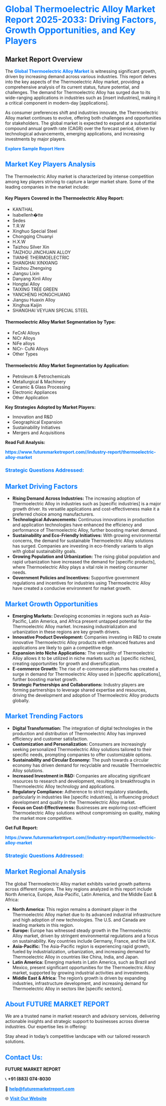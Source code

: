 <h1 style="color: #007BFF;">Global Thermoelectric Alloy Market Report 2025-2033: Driving Factors, Growth Opportunities, and Key Players</h1>

<section id="overview">
<h2>Market Report Overview</h2>
<p>The <a href="https://www.futuremarketreport.com//industry-report/thermoelectric-alloy-market" style="color: #007BFF; text-decoration: none;"><strong>Global Thermoelectric Alloy Market</strong></a> is witnessing significant growth, driven by increasing demand across various industries. This report delves into the key aspects of the Thermoelectric Alloy market, providing a comprehensive analysis of its current status, future potential, and challenges. The demand for Thermoelectric Alloy has surged due to its wide-ranging applications in industries such as [insert industries], making it a critical component in modern-day [applications].</p>
<p>As consumer preferences shift and industries innovate, the Thermoelectric Alloy market continues to evolve, offering both challenges and opportunities for stakeholders. The global market is expected to expand at a substantial compound annual growth rate (CAGR) over the forecast period, driven by technological advancements, emerging applications, and increasing investments by major players.</p>
</section>

<section id="overview">
<p><a href="https://www.futuremarketreport.com//request-sample/reportId=49048" style="color: #007BFF; text-decoration: none;"><strong>Explore Sample Report Here</strong></a></p>
</section>

<section id="key-players">
<h2 style="color: #007BFF;">Market Key Players Analysis</h2>
<p>The Thermoelectric Alloy market is characterized by intense competition among key players striving to capture a larger market share. Some of the leading companies in the market include:</p>
<h4>Key Players Covered in the Thermoelectric Alloy Report:</h4>
<ul><li>KANTHAL</li><li>Isabellenh�tte</li><li>Sedes</li><li>T.R.W</li><li>Xinghuo Special Steel</li><li>Chongqing Chuanyi</li><li>H.X.W</li><li>Taizhou Silver Xin</li><li>TAIZHOU JINCHUAN ALLOY</li><li>TIANHE THERMOELECTRIC</li><li>SHANGHAI XINXIANG</li><li>Taizhou Zhengxing</li><li>Jiangsu Lixin</li><li>Danyang Xinli Alloy</li><li>Hongtai Alloy</li><li>TAIXING TREE GREEN</li><li>YANCHENG HONGCHUANG</li><li>Jiangsu Huaxin Alloy</li><li>Xinghua Kaijin</li><li>SHANGHAI VEYUAN SPECIAL STEEL</li></ul>
<h4>Thermoelectric Alloy Market Segmentation by Type:</h4>
<ul><li>FeCrAl Alloys</li><li>NiCr Alloys</li><li>NiFe alloys</li><li>NiCr- CuNi Alloys</li><li>Other Types</li></ul>

<h4>Thermoelectric Alloy Market Segmentation by Application:</h4>
<ul><li>Petroleum &amp; Petrochemicals</li><li>Metallurgical &amp; Machinery</li><li>Ceramic &amp; Glass Processing</li><li>Electronic Appliances</li><li>Other Application</li></ul>
<p><strong>Key Strategies Adopted by Market Players:</strong></p>
<ul>
<li>Innovation and R&D</li>
<li>Geographical Expansion</li>
<li>Sustainability Initiatives</li>
<li>Mergers and Acquisitions</li>
</ul>
</section>

<section>
<p><strong>Read Full Analysis: </strong></p><a href="https://www.futuremarketreport.com//industry-report/thermoelectric-alloy-market" style="color: #007BFF; text-decoration: none;"><strong>https://www.futuremarketreport.com//industry-report/thermoelectric-alloy-market</strong></a>
<h3 style="color: #007BFF;">Strategic Questions Addressed:</h3>
</section>

<section id="driving-factors">
<h2 style="color: #007BFF;">Market Driving Factors</h2>
<ul>
<li><strong>Rising Demand Across Industries:</strong> The increasing adoption of Thermoelectric Alloy in industries such as [specific industries] is a major growth driver. Its versatile applications and cost-effectiveness make it a preferred choice among manufacturers.</li>
<li><strong>Technological Advancements:</strong> Continuous innovations in production and application technologies have enhanced the efficiency and performance of Thermoelectric Alloy, further boosting market demand.</li>
<li><strong>Sustainability and Eco-Friendly Initiatives:</strong> With growing environmental concerns, the demand for sustainable Thermoelectric Alloy solutions has surged. Companies are investing in eco-friendly variants to align with global sustainability goals.</li>
<li><strong>Growing Population and Urbanization:</strong> The rising global population and rapid urbanization have increased the demand for [specific products], where Thermoelectric Alloy plays a vital role in meeting consumer needs.</li>
<li><strong>Government Policies and Incentives:</strong> Supportive government regulations and incentives for industries using Thermoelectric Alloy have created a conducive environment for market growth.</li>
</ul>
</section>

<section id="growth-opportunities">
<h2 style="color: #007BFF;">Market Growth Opportunities</h2>
<ul>
<li><strong>Emerging Markets:</strong> Developing economies in regions such as Asia-Pacific, Latin America, and Africa present untapped potential for the Thermoelectric Alloy market. Increasing industrialization and urbanization in these regions are key growth drivers.</li>
<li><strong>Innovative Product Development:</strong> Companies investing in R&D to create innovative Thermoelectric Alloy products with enhanced features and applications are likely to gain a competitive edge.</li>
<li><strong>Expansion into Niche Applications:</strong> The versatility of Thermoelectric Alloy allows it to be utilized in niche markets such as [specific niches], creating opportunities for growth and diversification.</li>
<li><strong>E-commerce Growth:</strong> The rise of e-commerce platforms has created a surge in demand for Thermoelectric Alloy used in [specific applications], further boosting market growth.</li>
<li><strong>Strategic Partnerships and Collaborations:</strong> Industry players are forming partnerships to leverage shared expertise and resources, driving the development and adoption of Thermoelectric Alloy products globally.</li>
</ul>
</section>

<section id="trending-factors">
<h2 style="color: #007BFF;">Market Trending Factors</h2>
<ul>
<li><strong>Digital Transformation:</strong> The integration of digital technologies in the production and distribution of Thermoelectric Alloy has improved efficiency and customer satisfaction.</li>
<li><strong>Customization and Personalization:</strong> Consumers are increasingly seeking personalized Thermoelectric Alloy solutions tailored to their specific needs, prompting companies to offer customizable options.</li>
<li><strong>Sustainability and Circular Economy:</strong> The push towards a circular economy has driven demand for recyclable and reusable Thermoelectric Alloy solutions.</li>
<li><strong>Increased Investment in R&D:</strong> Companies are allocating significant resources to research and development, resulting in breakthroughs in Thermoelectric Alloy technology and applications.</li>
<li><strong>Regulatory Compliance:</strong> Adherence to strict regulatory standards, particularly in industries like [specific industries], is influencing product development and quality in the Thermoelectric Alloy market.</li>
<li><strong>Focus on Cost-Effectiveness:</strong> Businesses are exploring cost-efficient Thermoelectric Alloy solutions without compromising on quality, making the market more competitive.</li>
</ul>
</section>

<section>
<p><strong>Get Full Report: </strong></p><a href="https://www.futuremarketreport.com//industry-report/thermoelectric-alloy-market" style="color: #007BFF; text-decoration: none;"><strong>https://www.futuremarketreport.com//industry-report/thermoelectric-alloy-market</strong></a>
<h3 style="color: #007BFF;">Strategic Questions Addressed:</h3>
</section>


<section id="regional-analysis">
<h2 style="color: #007BFF;">Market Regional Analysis</h2>
<p>The global Thermoelectric Alloy market exhibits varied growth patterns across different regions. The key regions analyzed in this report include North America, Europe, Asia-Pacific, Latin America, and the Middle East & Africa:</p>
<ul>
<li><strong>North America:</strong> This region remains a dominant player in the Thermoelectric Alloy market due to its advanced industrial infrastructure and high adoption of new technologies. The U.S. and Canada are leading markets in this region.</li>
<li><strong>Europe:</strong> Europe has witnessed steady growth in the Thermoelectric Alloy market, driven by stringent environmental regulations and a focus on sustainability. Key countries include Germany, France, and the U.K.</li>
<li><strong>Asia-Pacific:</strong> The Asia-Pacific region is experiencing rapid growth, fueled by industrialization, urbanization, and increasing demand for Thermoelectric Alloy in countries like China, India, and Japan.</li>
<li><strong>Latin America:</strong> Emerging markets in Latin America, such as Brazil and Mexico, present significant opportunities for the Thermoelectric Alloy market, supported by growing industrial activities and investments.</li>
<li><strong>Middle East & Africa:</strong> The region’s growth is driven by expanding industries, infrastructure development, and increasing demand for Thermoelectric Alloy in sectors like [specific sectors].</li>
</ul>
</section>

<footer>
<h2 style="color: #007BFF;">About FUTURE MARKET REPORT</h2>
<p>We are a trusted name in market research and advisory services, delivering actionable insights and strategic support to businesses across diverse industries. Our expertise lies in offering:</p>

<p>Stay ahead in today’s competitive landscape with our tailored research solutions.</p>

<h2 style="color: #007BFF;">Contact Us:</h2>
<p><strong>FUTURE MARKET REPORT</strong></p>
<p>📞 <strong>+91 (883) 074-8030</strong></p>
<p>📧 <strong><a href="mailto:help@futuremarketreport.com" style="color: #007BFF;">help@futuremarketreport.com</a></strong></p>
<p>🌐 <strong><a href="https://www.futuremarketreport.com/" style="color: #007BFF;">Visit Our Website</a></strong></p>
</footer>